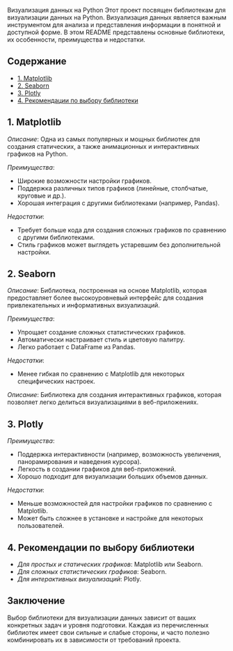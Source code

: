 Визуализация данных на Python
Этот проект посвящен библиотекам для визуализации данных на Python. 
Визуализация данных является важным инструментом для анализа и представления информации в понятной и доступной форме. 
В этом README представлены основные библиотеки, их особенности, преимущества и недостатки.

## Содержание

- [1. Matplotlib](#1-matplotlib)
- [2. Seaborn](#2-seaborn)
- [3. Plotly](#3-plotly)
- [4. Рекомендации по выбору библиотеки](#4-рекомендации-по-выбору-библиотеки)

## 1. Matplotlib

*Описание*: Одна из самых популярных и мощных библиотек для создания статических, а также анимационных и интерактивных графиков на Python.

*Преимущества*:
- Широкие возможности настройки графиков.
- Поддержка различных типов графиков (линейные, столбчатые, круговые и др.).
- Хорошая интеграция с другими библиотеками (например, Pandas).

*Недостатки*:
- Требует больше кода для создания сложных графиков по сравнению с другими библиотеками.
- Стиль графиков может выглядеть устаревшим без дополнительной настройки.

## 2. Seaborn

*Описание*: Библиотека, построенная на основе Matplotlib, которая предоставляет более высокоуровневый интерфейс для создания привлекательных и информативных визуализаций.

*Преимущества*:
- Упрощает создание сложных статистических графиков.
- Автоматически настраивает стиль и цветовую палитру.
- Легко работает с DataFrame из Pandas.

*Недостатки*:
- Менее гибкая по сравнению с Matplotlib для некоторых специфических настроек.

*Описание*: Библиотека для создания интерактивных графиков, которая позволяет легко делиться визуализациями в веб-приложениях.
## 3. Plotly

*Преимущества*:
- Поддержка интерактивности (например, возможность увеличения, панорамирования и наведения курсора).
- Легкость в создании графиков для веб-приложений.
- Хорошо подходит для визуализации больших объемов данных.

*Недостатки*:
- Меньше возможностей для настройки графиков по сравнению с Matplotlib.
- Может быть сложнее в установке и настройке для некоторых пользователей.

## 4. Рекомендации по выбору библиотеки

- *Для простых и статических графиков*: Matplotlib или Seaborn.
- *Для сложных статистических графиков*: Seaborn.
- *Для интерактивных визуализаций*: Plotly.


## Заключение

Выбор библиотеки для визуализации данных зависит от ваших конкретных задач и уровня подготовки. Каждая из перечисленных библиотек имеет свои сильные и слабые стороны, и часто полезно комбинировать их в зависимости от требований проекта.

